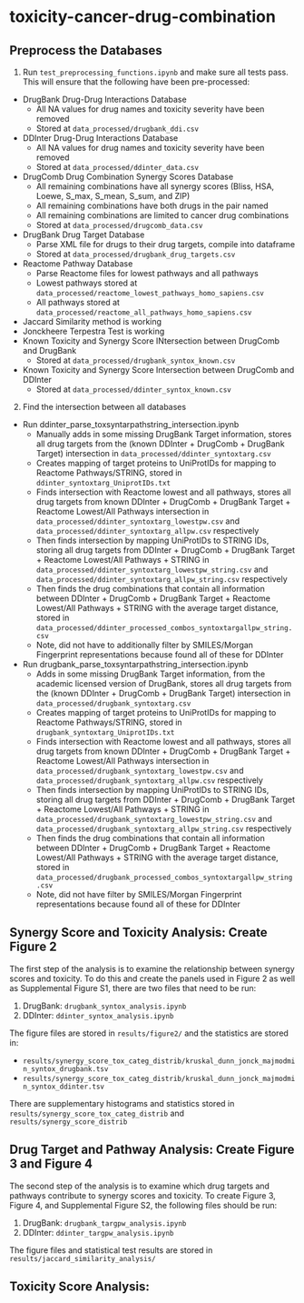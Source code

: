 # toxicity-cancer-drug-combination

## Preprocess the Databases ##

1. Run `test_preprocessing_functions.ipynb` and make sure all tests pass. This will ensure that the following have been pre-processed:
- DrugBank Drug-Drug Interactions Database
    - All NA values for drug names and toxicity severity have been removed
    - Stored at `data_processed/drugbank_ddi.csv`
- DDInter Drug-Drug Interactions Database
    - All NA values for drug names and toxicity severity have been removed
    - Stored at `data_processed/ddinter_data.csv`
- DrugComb Drug Combination Synergy Scores Database
    - All remaining combinations have all synergy scores (Bliss, HSA, Loewe, S_max, S_mean, S_sum, and ZIP)
    - All remaining combinations have both drugs in the pair named
    - All remaining combinations are limited to cancer drug combinations
    - Stored at `data_processed/drugcomb_data.csv`
- DrugBank Drug Target Database
    - Parse XML file for drugs to their drug targets, compile into dataframe
    - Stored at `data_processed/drugbank_drug_targets.csv`
- Reactome Pathway Database
    - Parse Reactome files for lowest pathways and all pathways
    - Lowest pathways stored at `data_processed/reactome_lowest_pathways_homo_sapiens.csv`
    - All pathways stored at `data_processed/reactome_all_pathways_homo_sapiens.csv`
- Jaccard Similarity method is working
- Jonckheere Terpestra Test is working
- Known Toxicity and Synergy Score INtersection between DrugComb and DrugBank
    - Stored at `data_processed/drugbank_syntox_known.csv`
- Known Toxicity and Synergy Score Intersection between DrugComb and DDInter
    - Stored at `data_processed/ddinter_syntox_known.csv`

2. Find the intersection between all databases
- Run ddinter_parse_toxsyntarpathstring_intersection.ipynb
    - Manually adds in some missing DrugBank Target information, stores all drug targets from the (known DDInter + DrugComb + DrugBank Target) intersection in `data_processed/ddinter_syntoxtarg.csv`
    - Creates mapping of target proteins to UniProtIDs for mapping to Reactome Pathways/STRING, stored in `ddinter_syntoxtarg_UniprotIDs.txt`
    - Finds intersection with Reactome lowest and all pathways, stores all drug targets from known DDInter + DrugComb + DrugBank Target + Reactome Lowest/All Pathways intersection in `data_processed/ddinter_syntoxtarg_lowestpw.csv` and `data_processed/ddinter_syntoxtarg_allpw.csv` respectively
    - Then finds intersection by mapping UniProtIDs to STRING IDs, storing all drug targets from DDInter + DrugComb + DrugBank Target + Reactome Lowest/All Pathways + STRING in `data_processed/ddinter_syntoxtarg_lowestpw_string.csv` and `data_processed/ddinter_syntoxtarg_allpw_string.csv` respectively
    - Then finds the drug combinations that contain all information between DDInter + DrugComb + DrugBank Target + Reactome Lowest/All Pathways + STRING with the average target distance, stored in `data_processed/ddinter_processed_combos_syntoxtargallpw_string.csv`
    - Note, did not have to additionally filter by SMILES/Morgan Fingerprint representations because found all of these for DDInter
- Run drugbank_parse_toxsyntarpathstring_intersection.ipynb
    - Adds in some missing DrugBank Target information, from the academic licensed version of DrugBank, stores all drug targets from the (known DDInter + DrugComb + DrugBank Target) intersection in `data_processed/drugbank_syntoxtarg.csv`
    - Creates mapping of target proteins to UniProtIDs for mapping to Reactome Pathways/STRING, stored in `drugbank_syntoxtarg_UniprotIDs.txt`
    - Finds intersection with Reactome lowest and all pathways, stores all drug targets from known DDInter + DrugComb + DrugBank Target + Reactome Lowest/All Pathways intersection in `data_processed/drugbank_syntoxtarg_lowestpw.csv` and `data_processed/drugbank_syntoxtarg_allpw.csv` respectively
    - Then finds intersection by mapping UniProtIDs to STRING IDs, storing all drug targets from DDInter + DrugComb + DrugBank Target + Reactome Lowest/All Pathways + STRING in `data_processed/drugbank_syntoxtarg_lowestpw_string.csv` and `data_processed/drugbank_syntoxtarg_allpw_string.csv` respectively
    - Then finds the drug combinations that contain all information between DDInter + DrugComb + DrugBank Target + Reactome Lowest/All Pathways + STRING with the average target distance, stored in `data_processed/drugbank_processed_combos_syntoxtargallpw_string.csv`
    - Note, did not have filter by SMILES/Morgan Fingerprint representations because found all of these for DDInter

## Synergy Score and Toxicity Analysis: Create Figure 2 ##

The first step of the analysis is to examine the relationship between synergy scores and toxicity. To do this and create the panels used in Figure 2 as well as Supplemental Figure S1, there are two files that need to be run:
1. DrugBank: `drugbank_syntox_analysis.ipynb`
2. DDInter: `ddinter_syntox_analysis.ipynb`

The figure files are stored in `results/figure2/` and the statistics are stored in:
- `results/synergy_score_tox_categ_distrib/kruskal_dunn_jonck_majmodmin_syntox_drugbank.tsv`
- `results/synergy_score_tox_categ_distrib/kruskal_dunn_jonck_majmodmin_syntox_ddinter.tsv`

There are supplementary histograms and statistics stored in `results/synergy_score_tox_categ_distrib` and `results/synergy_score_distrib`

## Drug Target and Pathway Analysis: Create Figure 3 and Figure 4 ##

The second step of the analysis is to examine which drug targets and pathways contribute to synergy scores and toxicity. To create Figure 3, Figure 4, and Supplemental Figure S2, the following files should be run:
1. DrugBank: `drugbank_targpw_analysis.ipynb`
2. DDInter: `ddinter_targpw_analysis.ipynb`

The figure files and statistical test results are stored in `results/jaccard_similarity_analysis/`

## Toxicity Score Analysis:
